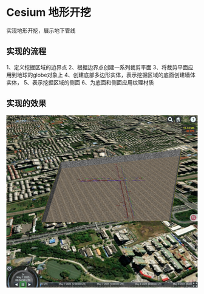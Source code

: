 # Cesium 地形开挖

实现地形开挖，展示地下管线

## 实现的流程

1、定义挖掘区域的边界点
2、根据边界点创建一系列裁剪平面
3、将裁剪平面应用到地球的globe对象上
4、创建底部多边形实体，表示挖掘区域的底面创建墙体实体，
5、表示挖掘区域的侧面
6、为底面和侧面应用纹理材质

## 实现的效果

![效果图](./地形开挖.png)
